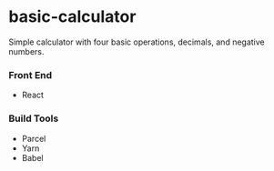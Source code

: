 # basic-calculator

Simple calculator with four basic operations, decimals, and negative numbers.

### Front End

* React

### Build Tools

* Parcel
* Yarn
* Babel
